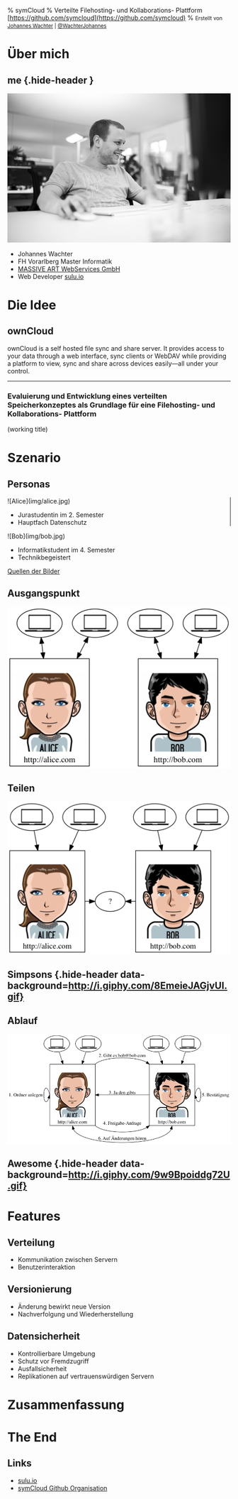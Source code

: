 % symCloud
% Verteilte Filehosting- und Kollaborations- Plattform [https://github.com/symcloud](https://github.com/symcloud)
% <small>Erstellt von [Johannes Wachter](https://github.com/wachterjohannes) | [\@WachterJohannes](https://twitter.com/WachterJohannes)</small>

# Über mich

## me {.hide-header }

!["Keeps a smile on his face even in the most desperate phases of a sprint."](img/me.jpg)

* Johannes Wachter
* FH Vorarlberg Master Informatik
* [MASSIVE ART WebServices GmbH](http://www.massiveart.com/de/)
* Web Developer [sulu.io](http://www.sulu.io/)

# Die Idee

## ownCloud

ownCloud is a self hosted file sync and share server. It provides access to your data
through a web interface, sync clients or WebDAV while providing a platform to view, sync
and share across devices easily—all under your control.

***

### Evaluierung und Entwicklung eines verteilten Speicherkonzeptes als Grundlage für eine Filehosting- und Kollaborations- Plattform

(working title)

# Szenario

## Personas

<div class="half" style="border-right: 1px solid;">
![Alice](img/alice.jpg)

* Jurastudentin im 2. Semester
* Hauptfach Datenschutz
</div>

<div class="half">
![Bob](img/bob.jpg)

* Informatikstudent im 4. Semester
* Technikbegeistert
</div>

[Quellen der Bilder](http://wikis.zum.de/rmg/Benutzer:Deininger_Matthias/Facharbeit/Alice_Bob_und_Mallory)

## Ausgangspunkt

![](img/single.png)

## Teilen

![](img/single-question-mark.png)

## Simpsons {.hide-header data-background=http://i.giphy.com/8EmeieJAGjvUI.gif}

## Ablauf

![](img/sequence.png)

## Awesome {.hide-header data-background=http://i.giphy.com/9w9Bpoiddg72U.gif}

# Features

## Verteilung

* Kommunikation zwischen Servern
* Benutzerinteraktion

## Versionierung

* Änderung bewirkt neue Version
* Nachverfolgung und Wiederherstellung

## Datensicherheit

* Kontrollierbare Umgebung
* Schutz vor Fremdzugriff
* Ausfallsicherheit
* Replikationen auf vertrauenswürdigen Servern

# Zusammenfassung

# The End

## Links

* [sulu.io](http://www.sulu.io)
* [symCloud Github Organisation](https://github.com/symcloud)
